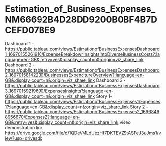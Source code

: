 # Estimation_of_Business_Expenses_NM66692B4D28DD9200B0BF4B7DCEFD07BE9
Dashboard 1 -https://public.tableau.com/views/EstimationofBusinessExpensesDashboard1_16970155261910/ExpenseBreakdownInsightsintoDiverseBusinessCosts?:language=en-GB&:retry=yes&:display_count=n&:origin=viz_share_link
Dashboard 2 - https://public.tableau.com/views/EstimationofBusinessExpensesDashboard2_16970158142230/BusinessesExpenditureOverview?:language=en-GB&:display_count=n&:origin=viz_share_link
Dashboard 3 -https://public.tableau.com/views/EstimationofBusinessExpensesDashboard3_16970159219690/ExpensesInsights?:language=en-GB&:display_count=n&:origin=viz_share_link
Story 1-https://public.tableau.com/views/EstimationofBusinessExpenses1/Expenses1?:language=en-GB&:display_count=n&:origin=viz_share_link
Story 2 - https://public.tableau.com/views/EstimationofBusinessExpenses2_16968468956670/Expenses2?:language=en-GB&:retry=yes&:display_count=n&:origin=viz_share_link
video demonstration link https://drive.google.com/file/d/1QDeVMLdUezHf7DKTEVZStASFeJ3uJms1/view?usp=drivesdk
